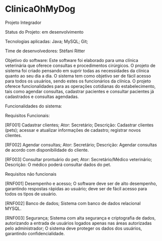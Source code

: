 # ClinicaOhMyDog
Projeto Integrador

Status do Projeto: 
em desenvolvimento

Tecnologias aplicadas:
Java;
MySQL;
Git;

Time de desenvolvedores:
Stéfani Ritter

Objetivo do software:
Este software foi elaborado para uma clínica veterinária que oferece consultas e procedimentos cirúrgicos. 
O projeto de sistema foi criado pensando em suprir todas as necessidades da clínica quanto ao seu dia a dia.
O sistema tem como objetivo ser de fácil acesso para todos os usuários, sendo estes os funcionários da clínica.
O projeto oferece funcionalidades para as operações cotidianas do estabelecimento, tais como agendar consultas, cadastrar pacientes e consultar pacientes já cadastrados e consultas agendadas.


Funcionalidades do sistema:

Requisitos Funcionais:

[RF001] Cadastrar clientes;
Ator: Secretário;
Descrição: Cadastrar clientes (pets); acessar e atualizar informações de cadastro; registrar novos clientes.
 
[RF002] Agendar consultas;
Ator: Secretário;
Descrição: Agendar consultas de acordo com disponibilidade do cliente.

[RF003] Consultar prontuário do pet;
Ator: Secretário/Médico veterinário;
Descrição: O médico poderá consultar dados do pet.

Requisitos não funcionais

[RNF001] Desempenho e acesso;
O software deve ser de alto desempenho, garantindo respostas rápidas ao usuário; deve ser de fácil acesso para todos os tipos de usuário.

[RNF002] Banco de dados;
Sistema com banco de dados relacional MYSQL.
 
[RNF003] Segurança;
Sistema com alta segurança e criptografia de dados, autorizando a entrada de usuários logados apenas nas áreas autorizadas pelo administrador; O sistema deve proteger os dados dos usuários, garantindo confidencialidade.
